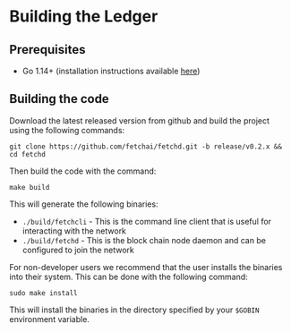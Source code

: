 # Building the Ledger

## Prerequisites

- Go 1.14+ (installation instructions available [here](https://golang.org/dl/))

## Building the code

Download the latest released version from github and build the project using the following commands:

    git clone https://github.com/fetchai/fetchd.git -b release/v0.2.x && cd fetchd

Then build the code with the command:
 
    make build

This will generate the following binaries:

- `./build/fetchcli` - This is the command line client that is useful for interacting with the network
- `./build/fetchd` - This is the block chain node daemon and can be configured to join the network

For non-developer users we recommend that the user installs the binaries into their system. This can be done with the following command:

    sudo make install
    
This will install the binaries in the directory specified by your `$GOBIN` environment variable. 
